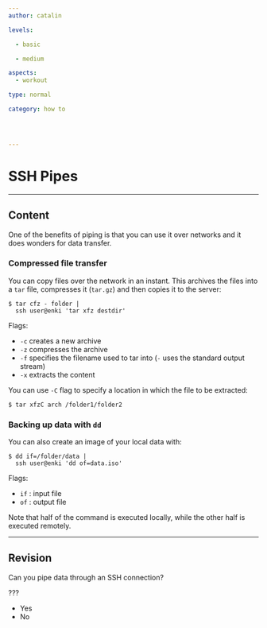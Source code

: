 ```yaml
---
author: catalin

levels:

  - basic

  - medium

aspects:
  - workout

type: normal

category: how to




---
```


# SSH Pipes

---
## Content

One of the benefits of piping is that you can use it over networks and it does wonders for data transfer.

### Compressed file transfer

You can copy files over the network in an instant. This archives the files into a `tar` file, compresses it (`tar.gz`) and then copies it to the server:

```
$ tar cfz - folder |
  ssh user@enki 'tar xfz destdir'
```
Flags:
- `-c` creates a new archive
- `-z` compresses the archive
- `-f` specifies the filename used to tar into (`-` uses the standard output stream)
- `-x` extracts the content

You can use `-C` flag to specify a location in which the file to be extracted:
```
$ tar xfzC arch /folder1/folder2
```

### Backing up data with `dd`

You can also create an image of your local data with:
```
$ dd if=/folder/data |
  ssh user@enki 'dd of=data.iso'
```
Flags:
- `if` : input file
- `of` : output file

Note that half of the command is executed locally, while the other half is executed remotely.

---
## Revision

Can you pipe data through an SSH connection?

???

* Yes
* No

 
